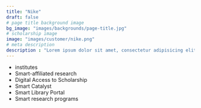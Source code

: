 ```yaml
---
title: "Nike"
draft: false
# page title background image
bg_image: "images/backgrounds/page-title.jpg"
# scholarship image
image: "images/customer/nike.png"
# meta description
description : "Lorem ipsum dolor sit amet, consectetur adipisicing elit, sed do eiusmod tempor incididunt ut labore. dolore magna aliqua. Ut enim ad minim veniam, quis nostrud."
---
```


* institutes
* Smart-affiliated research
* Digital Access to Scholarship
* Smart Catalyst
* Smart Library Portal
* Smart research programs
